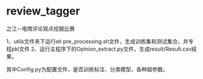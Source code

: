 # review_tagger
之江--电商评论观点挖掘比赛

1、utils文件夹下运行sh pre_processing.sh文件，生成训练集和测试集合，并专程pkl文件
2、运行主程序下的Opinion_extract.py文件，生成result/Result.csv结果。

其中Config.py为配置文件，是否训练标注、分类模型，各种超参数。